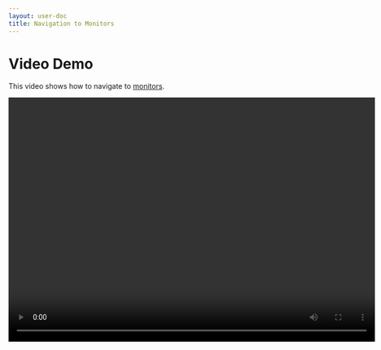 ```yaml
---
layout: user-doc
title: Navigation to Monitors 
---
```



# Video Demo

This video shows how to navigate to [monitors](./monitors.html). 

<video width="720" height="480" preload="metadata" controls="" class="grovo-video">
    <source src="http://videos.grovo.com/walmart-oneops-operate-and-monitoring-0215_view-your-monitors_4668.webm?vpv=1" type="video/webm">
    Your browser does not implement HTML5 video.
</video>


